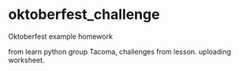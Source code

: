 # oktoberfest_challenge
Oktoberfest example homework

from learn python group Tacoma, challenges from lesson. 
uploading worksheet. 
